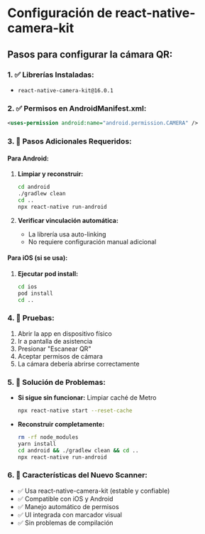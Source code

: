 # Configuración de react-native-camera-kit

## Pasos para configurar la cámara QR:

### 1. ✅ Librerías Instaladas:
- `react-native-camera-kit@16.0.1`

### 2. ✅ Permisos en AndroidManifest.xml:
```xml
<uses-permission android:name="android.permission.CAMERA" />
```

### 3. 🔧 Pasos Adicionales Requeridos:

#### Para Android:
1. **Limpiar y reconstruir:**
   ```bash
   cd android
   ./gradlew clean
   cd ..
   npx react-native run-android
   ```

2. **Verificar vinculación automática:**
   - La librería usa auto-linking
   - No requiere configuración manual adicional

#### Para iOS (si se usa):
1. **Ejecutar pod install:**
   ```bash
   cd ios
   pod install
   cd ..
   ```

### 4. 🧪 Pruebas:
1. Abrir la app en dispositivo físico
2. Ir a pantalla de asistencia
3. Presionar "Escanear QR"
4. Aceptar permisos de cámara
5. La cámara debería abrirse correctamente

### 5. 🐛 Solución de Problemas:
- **Si sigue sin funcionar:** Limpiar caché de Metro
  ```bash
  npx react-native start --reset-cache
  ```
- **Reconstruir completamente:**
  ```bash
  rm -rf node_modules
  yarn install
  cd android && ./gradlew clean && cd ..
  npx react-native run-android
  ```

### 6. 📱 Características del Nuevo Scanner:
- ✅ Usa react-native-camera-kit (estable y confiable)
- ✅ Compatible con iOS y Android
- ✅ Manejo automático de permisos
- ✅ UI integrada con marcador visual
- ✅ Sin problemas de compilación
